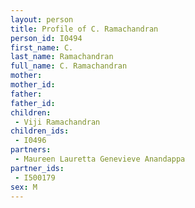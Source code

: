 ```yaml
---
layout: person
title: Profile of C. Ramachandran
person_id: I0494
first_name: C.
last_name: Ramachandran
full_name: C. Ramachandran
mother: 
mother_id: 
father: 
father_id: 
children:
 - Viji Ramachandran
children_ids:
 - I0496
partners:
 - Maureen Lauretta Genevieve Anandappa
partner_ids:
 - I500179
sex: M
---
```


